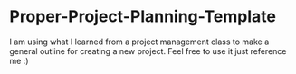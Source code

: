 # Proper-Project-Planning-Template
I am using what I learned from a project management class to make a general outline for creating a new project. Feel free to use it just reference me :)
